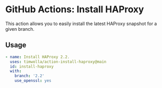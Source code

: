 # GitHub Actions: Install HAProxy

This action allows you to easily install the latest HAProxy snapshot for a given
branch.

## Usage

```yaml
- name: Install HAProxy 2.2.
  uses: timwolla/action-install-haproxy@main
  id: install-haproxy
  with:
    branch: '2.2'
    use_openssl: yes
```
